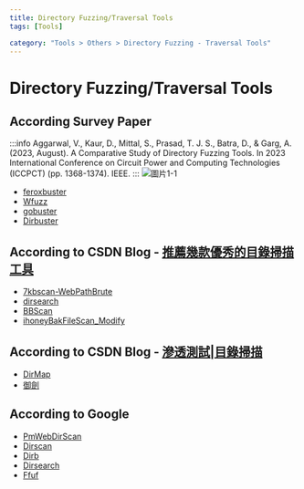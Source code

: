 ```yaml
---
title: Directory Fuzzing/Traversal Tools
tags: [Tools]

category: "Tools > Others > Directory Fuzzing - Traversal Tools"
---
```


# Directory Fuzzing/Traversal Tools
## According Survey Paper
:::info
Aggarwal, V., Kaur, D., Mittal, S., Prasad, T. J. S., Batra, D., & Garg, A. (2023, August). A Comparative Study of Directory Fuzzing Tools. In 2023 International Conference on Circuit Power and Computing Technologies (ICCPCT) (pp. 1368-1374). IEEE.
:::
![圖片1-1](https://hackmd.io/_uploads/rJ5oCY450.png)
* [feroxbuster](https://github.com/epi052/feroxbuster)
* [Wfuzz](https://github.com/xmendez/wfuzz)
* [gobuster](https://github.com/OJ/gobuster)
* [Dirbuster](https://sourceforge.net/projects/dirbuster/)

## According to CSDN Blog - [推薦幾款優秀的目錄掃描工具](https://blog.csdn.net/m0_60571842/article/details/131463420)
* [7kbscan-WebPathBrute](https://github.com/7kbstorm/7kbscan-WebPathBrute)
* [dirsearch](https://github.com/maurosoria/dirsearch)
* [BBScan](https://github.com/lijiejie/BBScan)
* [ihoneyBakFileScan_Modify](https://github.com/VMsec/ihoneyBakFileScan_Modify)

## According to CSDN Blog - [滲透測試|目錄掃描](https://blog.csdn.net/m0_51191308/article/details/130440572)
* [DirMap](https://github.com/H4ckForJob/dirmap)
* [御劍](https://github.com/foryujian/yjdirscan)

## According to Google
* [PmWebDirScan](https://github.com/pmiaowu/PmWebDirScan)
* [Dirscan](https://github.com/corunb/Dirscan)
* [Dirb](https://blog.csdn.net/qq_38612882/article/details/122648462)
* [Dirsearch](https://github.com/maurosoria/dirsearch.git)
* [Ffuf](https://github.com/ffuf/ffuf)